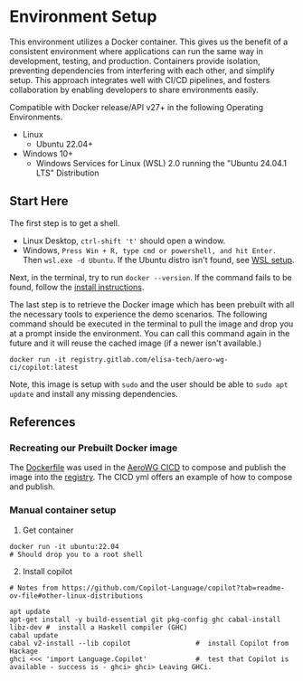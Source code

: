 # Environment Setup

This environment utilizes a Docker container.  This gives us the benefit of a consistent environment where applications can run the same way in development, testing, and production. Containers provide isolation, preventing dependencies from interfering with each other, and simplify setup. This approach integrates well with CI/CD pipelines, and fosters collaboration by enabling developers to share environments easily.

Compatible with Docker release/API v27+ in the following Operating Environments.
- Linux
  - Ubuntu 22.04+
- Windows 10+
  - Windows Services for Linux (WSL) 2.0 running the "Ubuntu 24.04.1 LTS" Distribution

## Start Here

The first step is to get a shell.  
- Linux Desktop, `ctrl-shift 't'` should open a window.
- Windows, `Press Win + R, type cmd or powershell, and hit Enter.`  Then `wsl.exe -d Ubuntu`.  If the Ubuntu distro isn't found, see [WSL setup](https://documentation.ubuntu.com/wsl/en/latest/guides/install-ubuntu-wsl2/).

Next, in the terminal, try to run `docker --version`.  If the command fails to be found, follow the [install instructions](https://docs.docker.com/engine/install/ubuntu/#install-using-the-repository).

The last step is to retrieve the Docker image which has been prebuilt with all the necessary tools to experience the demo scenarios.  The following command should be executed in the terminal to pull the image and drop you at a prompt inside the environment.  You can call this command again in the future and it will reuse the cached image (if a newer isn't available.)

```
docker run -it registry.gitlab.com/elisa-tech/aero-wg-ci/copilot:latest
```

Note, this image is setup with `sudo` and the user should be able to `sudo apt update` and install any missing dependencies.

## References

### Recreating our Prebuilt Docker image

The [Dockerfile](./Dockerfile) was used in the [AeroWG CICD](https://gitlab.com/elisa-tech/aero-wg-ci/-/blob/main/.gitlab-ci.yml?ref_type=heads) to compose and publish the image into the [registry](https://gitlab.com/elisa-tech/aero-wg-ci/container_registry).  The CICD yml offers an example of how to compose and publish.

### Manual container setup

1) Get container

```
docker run -it ubuntu:22.04
# Should drop you to a root shell

```

2) Install copilot

```
# Notes from https://github.com/Copilot-Language/copilot?tab=readme-ov-file#other-linux-distributions

apt update
apt-get install -y build-essential git pkg-config ghc cabal-install libz-dev #  install a Haskell compiler (GHC)
cabal update
cabal v2-install --lib copilot                #  install Copilot from Hackage
ghci <<< 'import Language.Copilot'            #  test that Copilot is available - success is - ghci> ghci> Leaving GHCi.
```